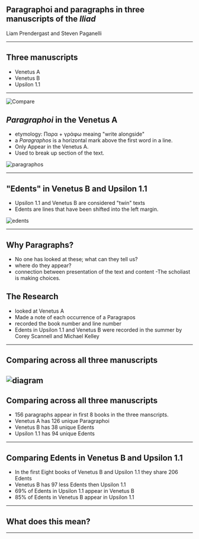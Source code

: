 ## Paragraphoi and paragraphs in three manuscripts of the *Iliad*

Liam Prendergast and Steven Paganelli

---

## Three manuscripts

- Venetus A 
- Venetus B 
- Upsilon 1.1

---

![Compare](https://raw.githubusercontent.com/cjschu17/hcil-21/master/combine_images%202.jpg)

## *Paragraphoi* in the Venetus A

- etymology: Παρα + γράφω meaing "write alongside"
- a *Paragraphos* is a horizontal mark above the first word in a line.
- Only Appear in the Venetus A.
- Used to break up section of the text.

![paragraphos](https://raw.githubusercontent.com/cjschu17/hcil-21/master/parag.jpg)

---

## "Edents" in Venetus B and Upsilon 1.1

- Upsilon 1.1 and Venetus B are considered "twin" texts
- Edents are lines that have been shifted into the left margin.

![edents](https://raw.githubusercontent.com/cjschu17/hcil-21/master/edents.jpg)

---

## Why Paragraphs?

- No one has looked at these; what can they tell us?
- where do they appear?
- connection between presentation of the text and content -The scholiast is making choices.

## The Research

- looked at Venetus A 
- Made a note of each occurrence of a Paragrapos
- recorded the book number and line number
- Edents in Upsilon 1.1 and Venetus B were recorded in the summer by Corey Scannell and Michael Kelley 

---

## Comparing across all three manuscripts

![diagram](https://raw.githubusercontent.com/cjschu17/hcil-21/master/Diagram%204.0.png)
---

## Comparing across all three manuscripts

- 156 paragraphs appear in first 8 books in the three manscripts.
- Venetus A has 126 unique Paragraphoi
- Venetus B has 38 unique Edents
- Upsilon 1.1 has 94 unique Edents

---

## Comparing Edents in Venetus B and Upsilon 1.1

- In the first Eight books of Venetus B and Upsilon 1.1 they share 206 Edents
- Venetus B has 97 less Edents then Upsilon 1.1
- 69% of Edents in Upsilon 1.1 appear in Venetus B
- 85% of Edents in Venetus B appear in Upsilon 1.1

---

## What does this mean? 
 

---
